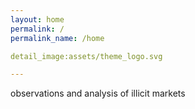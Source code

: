 ```yaml
---
layout: home
permalink: /
permalink_name: /home

detail_image:assets/theme_logo.svg

---
```

observations and analysis of illicit markets
